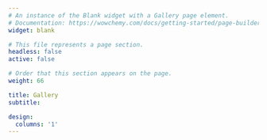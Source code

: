 ```yaml
---
# An instance of the Blank widget with a Gallery page element.
# Documentation: https://wowchemy.com/docs/getting-started/page-builder/
widget: blank

# This file represents a page section.
headless: false
active: false

# Order that this section appears on the page.
weight: 66

title: Gallery
subtitle:

design:
  columns: '1'
---
```

